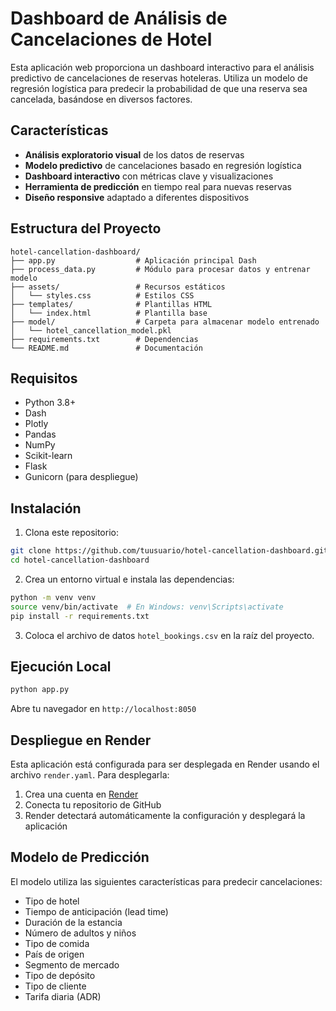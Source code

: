 # Dashboard de Análisis de Cancelaciones de Hotel

Esta aplicación web proporciona un dashboard interactivo para el análisis predictivo de cancelaciones de reservas hoteleras. Utiliza un modelo de regresión logística para predecir la probabilidad de que una reserva sea cancelada, basándose en diversos factores.

## Características

- **Análisis exploratorio visual** de los datos de reservas
- **Modelo predictivo** de cancelaciones basado en regresión logística
- **Dashboard interactivo** con métricas clave y visualizaciones
- **Herramienta de predicción** en tiempo real para nuevas reservas
- **Diseño responsive** adaptado a diferentes dispositivos

## Estructura del Proyecto

```
hotel-cancellation-dashboard/
├── app.py                  # Aplicación principal Dash
├── process_data.py         # Módulo para procesar datos y entrenar modelo
├── assets/                 # Recursos estáticos
│   └── styles.css          # Estilos CSS
├── templates/              # Plantillas HTML
│   └── index.html          # Plantilla base
├── model/                  # Carpeta para almacenar modelo entrenado
│   └── hotel_cancellation_model.pkl
├── requirements.txt        # Dependencias
└── README.md               # Documentación
```

## Requisitos

- Python 3.8+
- Dash
- Plotly
- Pandas
- NumPy
- Scikit-learn
- Flask
- Gunicorn (para despliegue)

## Instalación

1. Clona este repositorio:
```bash
git clone https://github.com/tuusuario/hotel-cancellation-dashboard.git
cd hotel-cancellation-dashboard
```

2. Crea un entorno virtual e instala las dependencias:
```bash
python -m venv venv
source venv/bin/activate  # En Windows: venv\Scripts\activate
pip install -r requirements.txt
```

3. Coloca el archivo de datos `hotel_bookings.csv` en la raíz del proyecto.

## Ejecución Local

```bash
python app.py
```

Abre tu navegador en `http://localhost:8050`

## Despliegue en Render

Esta aplicación está configurada para ser desplegada en Render usando el archivo `render.yaml`. Para desplegarla:

1. Crea una cuenta en [Render](https://render.com/)
2. Conecta tu repositorio de GitHub
3. Render detectará automáticamente la configuración y desplegará la aplicación

## Modelo de Predicción

El modelo utiliza las siguientes características para predecir cancelaciones:

- Tipo de hotel
- Tiempo de anticipación (lead time)
- Duración de la estancia
- Número de adultos y niños
- Tipo de comida
- País de origen
- Segmento de mercado
- Tipo de depósito
- Tipo de cliente
- Tarifa diaria (ADR)
